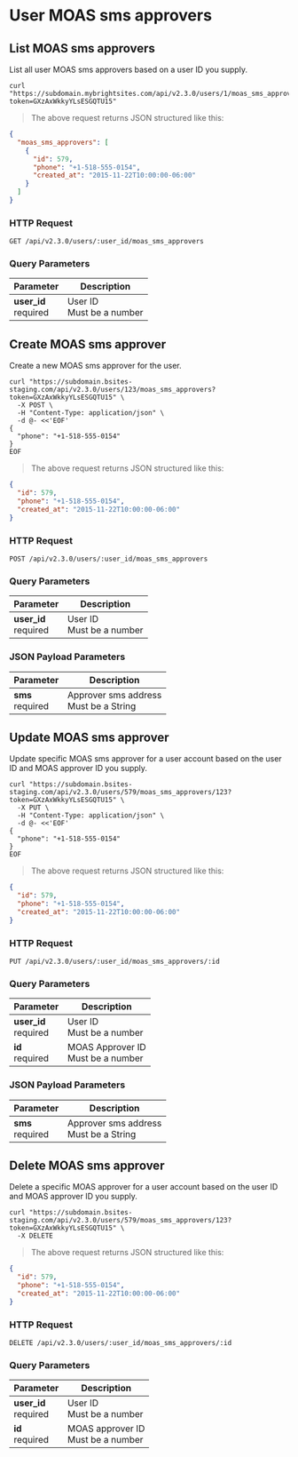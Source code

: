# User MOAS sms approvers

## List MOAS sms approvers

List all user MOAS sms approvers based on a user ID you supply.

```shell
curl "https://subdomain.mybrightsites.com/api/v2.3.0/users/1/moas_sms_approvers?token=GXzAxWkkyYLsESGQTU15"
```

> The above request returns JSON structured like this:

```json
{
  "moas_sms_approvers": [
    {
      "id": 579,
      "phone": "+1-518-555-0154",
      "created_at": "2015-11-22T10:00:00-06:00"
    }
  ]
}
```

### HTTP Request

`GET /api/v2.3.0/users/:user_id/moas_sms_approvers`

### Query Parameters

Parameter | Description
--------- | -----------
<div><strong>user_id </strong></div><div>required</div> | <div>User ID</div><div>Must be a number</div>



## Create MOAS sms approver

Create a new MOAS sms approver for the user.

```shell
curl "https://subdomain.bsites-staging.com/api/v2.3.0/users/123/moas_sms_approvers?token=GXzAxWkkyYLsESGQTU15" \
  -X POST \
  -H "Content-Type: application/json" \
  -d @- <<'EOF'
{
  "phone": "+1-518-555-0154"
}
EOF
```

> The above request returns JSON structured like this:

```json
{
  "id": 579,
  "phone": "+1-518-555-0154",
  "created_at": "2015-11-22T10:00:00-06:00"
}
```

### HTTP Request

`POST /api/v2.3.0/users/:user_id/moas_sms_approvers`

### Query Parameters

Parameter | Description
--------- | -----------
<div><strong>user_id </strong></div><div>required</div> | <div>User ID</div><div>Must be a number</div>

### JSON Payload Parameters

Parameter | Description
--------- | -----------
<div><strong>sms</strong></div><div>required</div> | <div>Approver sms address</div><div>Must be a String</div>

## Update MOAS sms approver

Update specific MOAS sms approver for a user account based on the user ID and MOAS approver ID you supply.

```shell
curl "https://subdomain.bsites-staging.com/api/v2.3.0/users/579/moas_sms_approvers/123?token=GXzAxWkkyYLsESGQTU15" \
  -X PUT \
  -H "Content-Type: application/json" \
  -d @- <<'EOF'
{
  "phone": "+1-518-555-0154"
}
EOF
```

> The above request returns JSON structured like this:

```json
{
  "id": 579,
  "phone": "+1-518-555-0154",
  "created_at": "2015-11-22T10:00:00-06:00"
}
```

### HTTP Request

`PUT /api/v2.3.0/users/:user_id/moas_sms_approvers/:id`

### Query Parameters

Parameter | Description
--------- | -----------
<div><strong>user_id </strong></div><div>required</div> | <div>User ID</div><div>Must be a number</div>
<div><strong>id </strong></div><div>required</div> | <div>MOAS Approver ID</div><div>Must be a number</div>

### JSON Payload Parameters

Parameter | Description
--------- | -----------
<div><strong>sms</strong></div><div>required</div> | <div>Approver sms address</div><div>Must be a String</div>

## Delete MOAS sms approver

Delete a specific MOAS approver for a user account based on the user ID and MOAS approver ID you supply.

```shell
curl "https://subdomain.bsites-staging.com/api/v2.3.0/users/579/moas_sms_approvers/123?token=GXzAxWkkyYLsESGQTU15" \
  -X DELETE
```

> The above request returns JSON structured like this:

```json
{
  "id": 579,
  "phone": "+1-518-555-0154",
  "created_at": "2015-11-22T10:00:00-06:00"
}
```

### HTTP Request

`DELETE /api/v2.3.0/users/:user_id/moas_sms_approvers/:id`

### Query Parameters

Parameter | Description
--------- | -----------
<div><strong>user_id </strong></div><div>required</div> | <div>User ID</div><div>Must be a number</div>
<div><strong>id </strong></div><div>required</div> | <div>MOAS approver ID</div><div>Must be a number</div>
